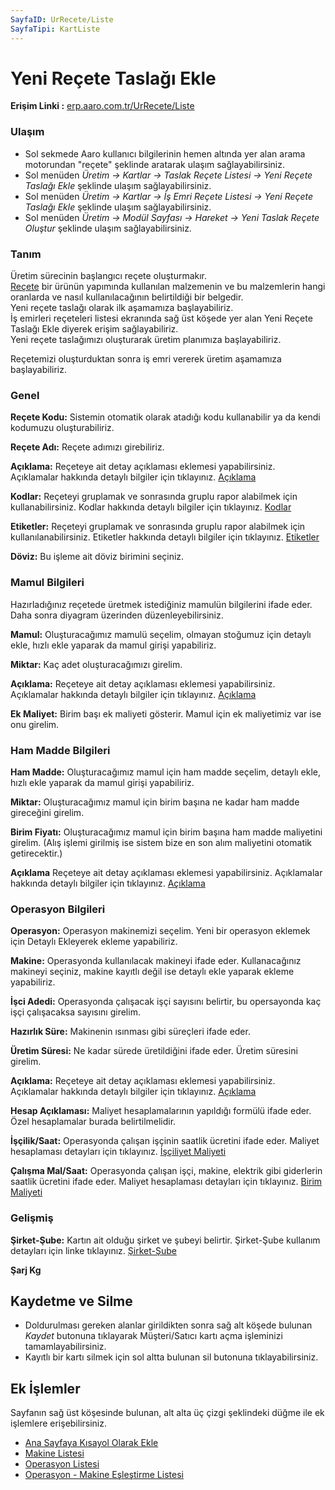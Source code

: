 ```yaml
---
SayfaID: UrRecete/Liste
SayfaTipi: KartListe
---
```


# Yeni Reçete Taslağı Ekle

**Erişim Linki :** [erp.aaro.com.tr/UrRecete/Liste](erp.aaro.com.tr/UrRecete/Liste)

### Ulaşım 

- Sol sekmede Aaro kullanıcı bilgilerinin hemen altında yer alan arama motorundan "reçete" şeklinde aratarak ulaşım sağlayabilirsiniz.
- Sol menüden *Üretim -> Kartlar -> Taslak Reçete Listesi -> Yeni Reçete Taslağı Ekle* şeklinde ulaşım sağlayabilirsiniz.
- Sol menüden *Üretim -> Kartlar -> İş Emri Reçete Listesi -> Yeni Reçete Taslağı Ekle* şeklinde ulaşım sağlayabilirsiniz.
- Sol menüden *Üretim -> Modül Sayfası -> Hareket -> Yeni Taslak Reçete Oluştur* şeklinde ulaşım sağlayabilirsiniz.

### Tanım 

Üretim sürecinin başlangıcı reçete oluşturmakır.  
[Reçete](../Uretim/Recete.md) bir ürünün yapımında kullanılan malzemenin ve bu malzemlerin hangi oranlarda ve nasıl kullanılacağının belirtildiği bir belgedir.  
Yeni reçete taslağı olarak ilk aşamamıza başlayabiliriz.    
İş emirleri reçeteleri listesi ekranında sağ üst köşede yer alan Yeni Reçete Taslağı Ekle diyerek erişim sağlayabiliriz.  
Yeni reçete taslağımızı oluşturarak üretim planımıza başlayabiliriz.   

Reçetemizi oluşturduktan sonra iş emri vererek üretim aşamamıza başlayabiliriz.

### Genel

**Reçete Kodu:** Sistemin otomatik olarak atadığı kodu kullanabilir ya da kendi kodumuzu oluşturabiliriz.

**Reçete Adı:** Reçete adımızı girebiliriz.

**Açıklama:** Reçeteye ait detay açıklaması eklemesi yapabilirsiniz. Açıklamalar hakkında detaylı bilgiler için tıklayınız. [Açıklama](../TemelOzellikler/Aciklama.md)

**Kodlar:** Reçeteyi gruplamak ve sonrasında gruplu rapor alabilmek için kullanabilirsiniz. Kodlar hakkında detaylı bilgiler için tıklayınız. [Kodlar](../TemelOzellikler/Kodlar.md)

**Etiketler:** Reçeteyi gruplamak ve sonrasında gruplu rapor alabilmek için kullanılanabilirsiniz. Etiketler hakkında detaylı bilgiler için tıklayınız. [Etiketler](../TemelOzellikler/Etiketler.md)

**Döviz:** Bu işleme ait döviz birimini seçiniz.

### Mamul Bilgileri

Hazırladığınız reçetede üretmek istediğiniz mamulün bilgilerini ifade eder. Daha sonra diyagram üzerinden düzenleyebilirsiniz.

**Mamul:** Oluşturacağımız mamulü seçelim, olmayan stoğumuz için detaylı ekle, hızlı ekle yaparak da mamul girişi yapabiliriz.

**Miktar:** Kaç adet oluşturacağımızı girelim.

**Açıklama:** Reçeteye ait detay açıklaması eklemesi yapabilirsiniz. Açıklamalar hakkında detaylı bilgiler için tıklayınız. [Açıklama](../TemelOzellikler/Aciklama.md)

**Ek Maliyet:** Birim başı ek maliyeti gösterir. Mamul için ek maliyetimiz var ise onu girelim.

### Ham Madde Bilgileri

**Ham Madde:** Oluşturacağımız mamul için ham madde seçelim, detaylı ekle, hızlı ekle yaparak da mamul girişi yapabiliriz.

**Miktar:** Oluşturacağımız mamul için birim başına ne kadar ham madde gireceğini girelim. 

**Birim Fiyatı:** Oluşturacağımız mamul için birim başına ham madde maliyetini girelim. (Alış işlemi girilmiş ise sistem bize en son alım maliyetini otomatik getirecektir.)

**Açıklama** Reçeteye ait detay açıklaması eklemesi yapabilirsiniz. Açıklamalar hakkında detaylı bilgiler için tıklayınız. [Açıklama](../TemelOzellikler/Aciklama.md)

### Operasyon Bilgileri

**Operasyon:** Operasyon makinemizi seçelim. Yeni bir operasyon eklemek için Detaylı Ekleyerek ekleme yapabiliriz.

**Makine:** Operasyonda kullanılacak makineyi ifade eder. Kullanacağınız makineyi seçiniz, makine kayıtlı değil ise detaylı ekle yaparak ekleme yapabiliriz.

**İşci Adedi:** Operasyonda çalışacak işçi sayısını belirtir, bu opersayonda kaç işçi çalışacaksa sayısını girelim.

**Hazırlık Süre:** Makinenin ısınması gibi süreçleri ifade eder.

**Üretim Süresi:** Ne kadar sürede üretildiğini ifade eder. Üretim süresini girelim.

**Açıklama:** Reçeteye ait detay açıklaması eklemesi yapabilirsiniz. Açıklamalar hakkında detaylı bilgiler için tıklayınız. [Açıklama](../TemelOzellikler/Aciklama.md)

**Hesap Açıklaması:** Maliyet hesaplamalarının yapıldığı formülü ifade eder. Özel hesaplamalar burada belirtilmelidir.

**İşçilik/Saat:** Operasyonda çalışan işçinin saatlik ücretini ifade eder. Maliyet hesaplaması detayları için tıklayınız. [İşçiliyet Maliyeti](../Uretim/IscilikMaliyeti.md)

**Çalışma Mal/Saat:** Operasyonda çalışan işçi, makine, elektrik gibi giderlerin saatlik ücretini ifade eder. Maliyet hesaplaması detayları için tıklayınız. [Birim Maliyeti](../Uretim/BirimMaliyeti.md)

### Gelişmiş

**Şirket-Şube:** Kartın ait olduğu şirket ve şubeyi belirtir. Şirket-Şube kullanım detayları için linke tıklayınız. [Şirket-Şube](../TemelOzellikler/SirketSubeKart.md)

**Şarj Kg**

## Kaydetme ve Silme

- Doldurulması gereken alanlar girildikten sonra sağ alt köşede bulunan *Kaydet* butonuna tıklayarak Müşteri/Satıcı kartı açma işleminizi tamamlayabilirsiniz.
- Kayıtlı bir kartı silmek için sol altta bulunan sil butonuna tıklayabilirsiniz.

## Ek İşlemler 

Sayfanın sağ üst köşesinde bulunan, alt alta üç çizgi şeklindeki düğme ile ek işlemlere erişebilirsiniz.








- [Ana Sayfaya Kısayol Olarak Ekle](../TemelOzellikler/KisaYollaraEkleme.md)
- [Makine Listesi](../Uretim/MakineListesi.md)
- [Operasyon Listesi](../Uretim/OperasyonListesi.md)
- [Operasyon - Makine Eşleştirme Listesi](../Uretim/OperasyonMakineEslestirme.md)